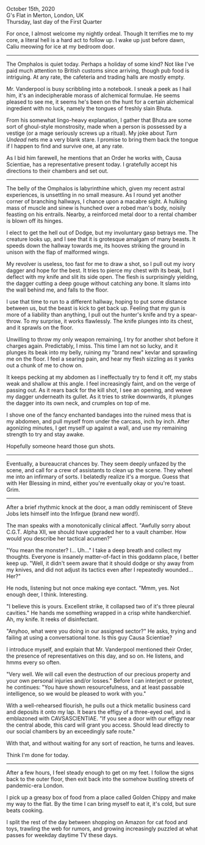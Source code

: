 October 15th, 2020\
G's Flat in Merton, London, UK\
Thursday, last day of the First Quarter

For once, I almost welcome my nightly ordeal. Though It terrifies me to my core, a literal hell is a hard act to follow up. I wake up just before dawn, Caliu meowing for ice at my bedroom door.

---

The Omphalos is quiet today. Perhaps a holiday of some kind? Not like I've paid much attention to British customs since arriving, though pub food is intriguing. At any rate, the cafeteria and trading halls are mostly empty.

Mr. Vanderpool is busy scribbling into a notebook. I sneak a peek as I hail him, it's an indecipherable morass of alchemical formulae. He seems pleased to see me, it seems he's been on the hunt for a certain alchemical ingredient with no luck, namely the tongues of freshly slain Bhuta.

From his somewhat lingo-heavy explanation, I gather that Bhuta are some sort of ghoul-style monstrosity, made when a person is possessed by a vestige (or a mage seriously screws up a ritual). My joke about _Turn Undead_ nets me a very blank stare. I promise to bring them back the tongue if I happen to find and survive one, at any rate.

As I bid him farewell, he mentions that an Order he works with, Causa Scientiae, has a representative present today. I gratefully accept his directions to their chambers and set out.

---

The belly of the Omphalos is labyrinthine which, given my recent astral experiences, is unsettling in no small measure. As I round yet another corner of branching hallways, I chance upon a macabre sight. A hulking mass of muscle and sinew is hunched over a robed man's body, noisily feasting on his entrails. Nearby, a reinforced metal door to a rental chamber is blown off its hinges.

I elect to get the hell out of Dodge, but my involuntary gasp betrays me. The creature looks up, and I see that it is grotesque amalgam of many beasts. It speeds down the hallway towards me, its hooves striking the ground in unison with the flap of malformed wings.

My revolver is useless, too fast for me to draw a shot, so I pull out my ivory dagger and hope for the best. It tries to pierce my chest with its beak, but I deflect with my knife and slit its side open. The flesh is surprisingly yielding, the dagger cutting a deep gouge without catching any bone. It slams into the wall behind me, and falls to the floor.

I use that time to run to a different hallway, hoping to put some distance between us, but the beast is kick to get back up. Feeling that my gun is more of a liability than anything, I pull out the hunter's knife and try a spear-throw. To my surprise, it works flawlessly. The knife plunges into its chest, and it sprawls on the floor.

Unwilling to throw my only weapon remaining, I try for another shot before it charges again. Predictably, I miss. This time I am not so lucky, and it plunges its beak into my belly, ruining my "brand new" kevlar and sprawling me on the floor. I feel a searing pain, and hear my flesh sizzling as it yanks out a chunk of me to chow on.

It keeps pecking at my abdomen as I ineffectually try to fend it off, my stabs weak and shallow at this angle. I feel increasingly faint, and on the verge of passing out. As it rears back for the kill shot, I see an opening, and weave my dagger underneath its gullet. As it tries to strike downwards, it plunges the dagger into its own neck, and crumples on top of me.

I shove one of the fancy enchanted bandages into the ruined mess that is my abdomen, and pull myself from under the carcass, inch by inch. After agonizing minutes, I get myself up against a wall, and use my remaining strength to try and stay awake.

Hopefully someone heard those gun shots.

---

Eventually, a bureaucrat chances by. They seem deeply unfazed by the scene, and call for a crew of assistants to clean up the scene. They wheel me into an infirmary of sorts. I belatedly realize it's a morgue. Guess that with Her Blessing in mind, either you're eventually okay or you're toast. Grim.

---

After a brief rhythmic knock at the door, a man oddly reminiscent of Steve Jobs lets himself into the Infirgue (brand new word!).

The man speaks with a monotonically clinical affect. "Awfully sorry about C.G.T. Alpha XII, we should have upgraded her to a vault chamber. How would you describe her tactical acumen?"

"You mean the monster? I... Uh..." I take a deep breath and collect my thoughts. Everyone is insanely matter-of-fact in this goddamn place, I better keep up. "Well, it didn't seem aware that it should dodge or shy away from my knives, and did not adjust its tactics even after I repeatedly wounded... Her?"

He nods, listening but not once making eye contact. "Mmm, yes. Not enough deer, I think. Interesting.

"I believe this is yours. Excellent strike, it collapsed two of it's three pleural cavities." He hands me something wrapped in a crisp white handkerchief. Ah, my knife. It reeks of disinfectant.

"Anyhoo, what were you doing in our assigned sector?" He asks, trying and failing at using a conversational tone. Is this guy Causa Scientiae?

I introduce myself, and explain that Mr. Vanderpool mentioned their Order, the presence of representatives on this day, and so on. He listens, and hmms every so often.

"Very well. We will call even the destruction of our precious property and your own personal injuries and/or losses." Before I can interject or protest, he continues: "You have shown resourcefulness, and at least passable intelligence, so we would be pleased to work with you."

With a well-rehearsed flourish, he pulls out a thick metallic business card and deposits it onto my lap. It bears the effigy of a three-eyed owl, and is emblazoned with CAVSASCIENTIAE. "If you see a door with our effigy near the central abode, this card will grant you access. Should lead directly to our social chambers by an exceedingly safe route."

With that, and without waiting for any sort of reaction, he turns and leaves.

Think I'm done for today.

---

After a few hours, I feel steady enough to get on my feet. I follow the signs back to the outer floor, then exit back into the somehow bustling streets of pandemic-era London.

I pick up a greasy box of food from a place called Golden Chippy and make my way to the flat. By the time I can bring myself to eat it, it's cold, but sure beats cooking.

I split the rest of the day between shopping on Amazon for cat food and toys, trawling the web for rumors, and growing increasingly puzzled at what passes for weekday daytime TV these days.
